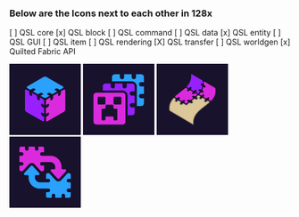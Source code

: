 ### Below are the Icons next to each other in 128x

[ ] QSL core
[x] QSL block
[ ] QSL command
[ ] QSL data
[x] QSL entity
[ ] QSL GUI
[ ] QSL item
[ ] QSL rendering
[X] QSL transfer
[ ] QSL worldgen
[x] Quilted Fabric API

![img](block_qsl/block_qsl_icon_128x.png)
![img](entity_qsl/entity_qsl_icon_128x.png)
![img](quilted_fabric_api/quilted_fapi_icon_128x.png)
![img](transfer_qsl/transfer_qsl_icon_128x.png)